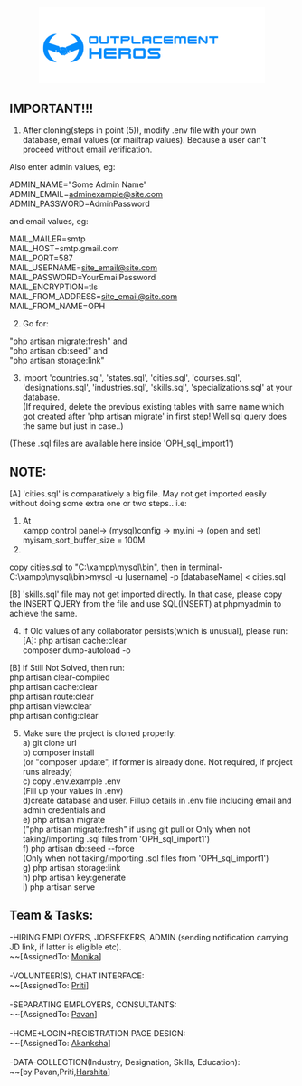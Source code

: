 <p align="center"><img src="https://github.com/Monika171/OutplacementHeroes/blob/master/public/profile_pic/oph.jpeg" width="400"></p>



## IMPORTANT!!!

1) After cloning(steps in point (5)), modify .env file with your own database, email values (or mailtrap values). Because a user can't proceed without email verification.  

Also enter admin values, eg:
    
ADMIN_NAME="Some Admin Name"  
ADMIN_EMAIL=adminexample@site.com  
ADMIN_PASSWORD=AdminPassword  

and email values, eg:  
  
MAIL_MAILER=smtp  
MAIL_HOST=smtp.gmail.com  
MAIL_PORT=587  
MAIL_USERNAME=site_email@site.com  
MAIL_PASSWORD=YourEmailPassword  
MAIL_ENCRYPTION=tls  
MAIL_FROM_ADDRESS=site_email@site.com  
MAIL_FROM_NAME=OPH  

2) Go for:  
  
"php artisan migrate:fresh" and  
"php artisan db:seed" and  
"php artisan storage:link"  
  
3) Import 'countries.sql', 'states.sql', 'cities.sql', 'courses.sql', 'designations.sql', 'industries.sql', 'skills.sql', 'specializations.sql' at your database.  
(If required, delete the previous existing tables with same name which got created after 'php artisan migrate' in first step!
Well sql query does the same but just in case..)  
  
(These .sql files are available here inside 'OPH_sql_import1')  
  
NOTE:   
-----------------
[A] 'cities.sql' is comparatively a big file. May not get imported easily without doing some extra one or two steps.. i.e:  
1) At  
xampp control panel-> (mysql)config -> my.ini -> (open and set)  
myisam_sort_buffer_size = 100M  
2)
copy cities.sql to "C:\xampp\mysql\bin", then in terminal-  
C:\xampp\mysql\bin>mysql -u [username] -p [databaseName] < cities.sql  

[B] 'skills.sql' file may not get imported directly. In that case, please copy the INSERT QUERY from the file and use SQL(INSERT) at phpmyadmin to achieve the same.  
  

4) If Old values of any collaborator persists(which is unusual), please run:  
[A]: php artisan cache:clear  
composer dump-autoload -o  

[B] If Still Not Solved, then run:  
php artisan clear-compiled  
php artisan cache:clear  
php artisan route:clear  
php artisan view:clear  
php artisan config:clear  

5) Make sure the project is cloned properly:    
a) git clone url    
b) composer install  
(or "composer update", if former is already done. Not required, if project runs already)   
c) copy .env.example .env   
(Fill up your values in .env)  
d)create database and user. Fillup details in .env file including email and admin credentials and  
e) php artisan migrate  
("php artisan migrate:fresh" if using git pull or
Only when not taking/importing .sql files from 'OPH_sql_import1')  
f) php artisan db:seed --force    
(Only when not taking/importing .sql files from 'OPH_sql_import1')   
g) php artisan storage:link     
h) php artisan key:generate    
i) php artisan serve    
  
## Team & Tasks:  
-HIRING EMPLOYERS, JOBSEEKERS, ADMIN (sending notification carrying JD link, if latter is eligible etc).<br>
~~[AssignedTo: <a href="https://github.com/Monika171">Monika</a>]<br>
<br>
-VOLUNTEER(S), CHAT INTERFACE:<br>
~~[AssignedTo: <a href="https://github.com/Priti-Gowala">Priti</a>]<br>
<br>
-SEPARATING EMPLOYERS, CONSULTANTS:<br>
~~[AssignedTo: <a href="https://github.com/pavangv28">Pavan</a>]<br>
<br>
-HOME+LOGIN+REGISTRATION PAGE DESIGN:<br>
~~[AssignedTo: <a href="https://github.com/AkankshaBoora">Akanksha</a>]<br>
<br>
-DATA-COLLECTION(Industry, Designation, Skills, Education):<br>
~~[by Pavan,Priti,<a href="https://github.com/Harshita248">Harshita</a>]<br>
<br>
